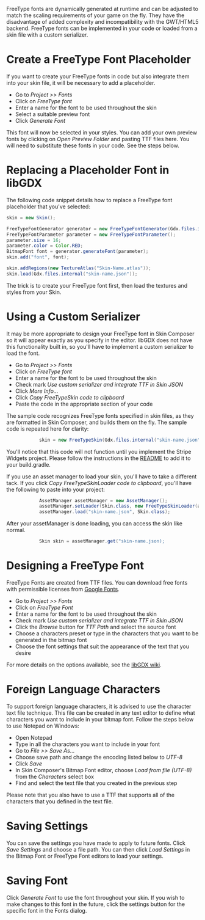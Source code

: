 FreeType fonts are dynamically generated at runtime and can be adjusted to match the scaling requirements of your game on the fly. They have the disadvantage of added complexity and incompatibility with the GWT/HTML5 backend. FreeType fonts can be implemented in your code or loaded from a skin file with a custom serializer.

# Create a FreeType Font Placeholder

If you want to create your FreeType fonts in code but also integrate them into your skin file, it will be necessary to add a placeholder.

* Go to *Project >> Fonts*
* Click on *FreeType font*
* Enter a name for the font to be used throughout the skin
* Select a suitable preview font
* Click *Generate Font*

This font will now be selected in your styles. You can add your own preview fonts by clicking on *Open Preview Folder* and pasting TTF files here. You will need to substitute these fonts in your code. See the steps below.

# Replacing a Placeholder Font in libGDX

The following code snippet details how to replace a FreeType font placeholder that you've selected:

```java
skin = new Skin();

FreeTypeFontGenerator generator = new FreeTypeFontGenerator(Gdx.files.internal("some-font.ttf"));
FreeTypeFontParameter parameter = new FreeTypeFontParameter();
parameter.size = 16;
parameter.color = Color.RED;
BitmapFont font = generator.generateFont(parameter);
skin.add("font", font);

skin.addRegions(new TextureAtlas("Skin-Name.atlas"));
skin.load(Gdx.files.internal("skin-name.json"));
```

The trick is to create your FreeType font first, then load the textures and styles from your Skin.

# Using a Custom Serializer

It may be more appropriate to design your FreeType font in Skin Composer so it will appear exactly as you specify in the editor. libGDX does not have this functionality built in, so you'll have to implement a custom serializer to load the font.

* Go to *Project >> Fonts*
* Click on *FreeType font*
* Enter a name for the font to be used throughout the skin
* Check mark *Use custom serializer and integrate TTF in Skin JSON*
* Click *More Info...*
* Click *Copy FreeTypeSkin code to clipboard*
* Paste the code in the appropriate section of your code

The sample code recognizes FreeType fonts specified in skin files, as they are formatted in Skin Composer, and builds them on the fly. The sample code is repeated here for clarity:

```java
            skin = new FreeTypeSkin(Gdx.files.internal("skin-name.json"));
```

You'll notice that this code will not function until you implement the Stripe Widgets project. Please follow the instructions in the [README](https://github.com/raeleus/stripe/blob/master/README.md) to add it to your build.gradle.

If you use an asset manager to load your skin, you'll have to take a different tack. If you click *Copy FreeTypeSkinLoader code to clipboard*, you'll have the following to paste into your project:

```java
            AssetManager assetManager = new AssetManager();
            assetManager.setLoader(Skin.class, new FreeTypeSkinLoader(assetManager.getFileHandleResolver()));
            assetManager.load("skin-name.json", Skin.class);
```

After your assetManager is done loading, you can access the skin like normal.

```java
            Skin skin = assetManager.get("skin-name.json);
```

# Designing a FreeType Font

FreeType Fonts are created from TTF files. You can download free fonts with permissible licenses from [Google Fonts](https://fonts.google.com/).

* Go to *Project >> Fonts*
* Click on *FreeType Font*
* Enter a name for the font to be used throughout the skin
* Check mark *Use custom serializer and integrate TTF in Skin JSON*
* Click the *Browse* button for *TTF Path* and select the source font
* Choose a characters preset or type in the characters that you want to be generated in the bitmap font
* Choose the font settings that suit the appearance of the text that you desire

For more details on the options available, see the [libGDX wiki](https://github.com/libgdx/libgdx/wiki/Gdx-freetype#how-to-use-gdx-freetype-in-code).

# Foreign Language Characters

To support foreign language characters, it is advised to use the character text file technique. This file can be created in any text editor to define what characters you want to include in your bitmap font. Follow the steps below to use Notepad on Windows:

* Open Notepad
* Type in all the characters you want to include in your font
* Go to *File >> Save As...*
* Choose save path and change the encoding listed below to *UTF-8*
* Click *Save*
* In Skin Composer's Bitmap Font editor, choose *Load from file (UTF-8)* from the *Characters* select box
* Find and select the text file that you created in the previous step

Please note that you also have to use a TTF that supports all of the characters that you defined in the text file.

# Saving Settings

You can save the settings you have made to apply to future fonts. Click *Save Settings* and choose a file path. You can then click *Load Settings* in the Bitmap Font or FreeType Font editors to load your settings.

# Saving Font

Click *Generate Font* to use the font throughout your skin. If you wish to make changes to this font in the future, click the settings button for the specific font in the Fonts dialog.